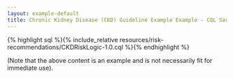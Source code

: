 ```yaml
---
layout: example-default
title: Chronic Kidney Disease (CKD) Guideline Example Example - CQL Source
---
```


{% highlight sql %}{% include_relative resources/risk-recommendations/CKDRiskLogic-1.0.cql %}{% endhighlight %}

(Note that the above content is an example and is not necessarily fit for immediate use).
